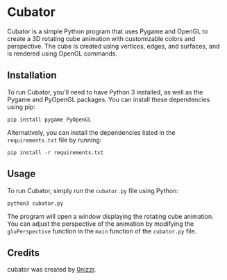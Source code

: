# Cubator

Cubator is a simple Python program that uses Pygame and OpenGL to create a 3D rotating cube animation with customizable colors and perspective. The cube is created using vertices, edges, and surfaces, and is rendered using OpenGL commands.

## Installation

To run Cubator, you'll need to have Python 3 installed, as well as the Pygame and PyOpenGL packages. You can install these dependencies using pip:

```
pip install pygame PyOpenGL
```

Alternatively, you can install the dependencies listed in the `requirements.txt` file by running:

```
pip install -r requirements.txt
```

## Usage

To run Cubator, simply run the `cubator.py` file using Python:

```
python3 cubator.py
```

The program will open a window displaying the rotating cube animation. You can adjust the perspective of the animation by modifying the `gluPerspective` function in the `main` function of the `cubator.py` file.

## Credits

cubator was created by [0nizzr](https://twitter.com/0nizzr).
